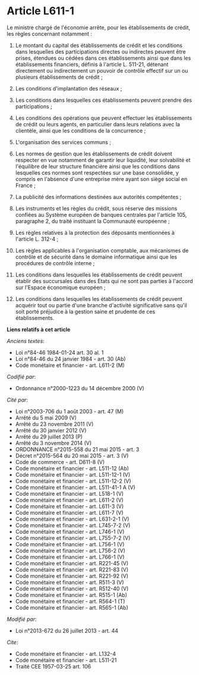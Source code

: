 # Article L611-1

Le ministre chargé de l'économie arrête, pour les établissements de crédit, les règles concernant notamment : 

1. Le montant du capital des établissements de crédit et les conditions dans lesquelles des participations directes ou
indirectes peuvent être prises, étendues ou cédées dans ces établissements ainsi que dans les établissements financiers,
définis à l'article L. 511-21, détenant directement ou indirectement un pouvoir de contrôle effectif sur un ou plusieurs
établissements de crédit ; 

2. Les conditions d'implantation des réseaux ; 

3. Les conditions dans lesquelles ces établissements peuvent prendre des participations ; 

4. Les conditions des opérations que peuvent effectuer les établissements de crédit ou leurs agents, en particulier dans
leurs relations avec la clientèle, ainsi que les conditions de la concurrence ; 

5. L'organisation des services communs ; 

6. Les normes de gestion que les établissements de crédit doivent respecter en vue notamment de garantir leur liquidité, leur
solvabilité et l'équilibre de leur structure financière ainsi que les conditions dans lesquelles ces normes sont respectées
sur une base consolidée, y compris en l'absence d'une entreprise mère ayant son siège social en France ; 

7. La publicité des informations destinées aux autorités compétentes ; 

8. Les instruments et les règles du crédit, sous réserve des missions confiées au Système européen de banques centrales par
l'article 105, paragraphe 2, du traité instituant la Communauté européenne ; 

9. Les règles relatives à la protection des déposants mentionnées à l'article L. 312-4 ; 

10. Les règles applicables à l'organisation comptable, aux mécanismes de contrôle et de sécurité dans le domaine informatique
ainsi que les procédures de contrôle interne ;

11. Les conditions dans lesquelles les établissements de crédit peuvent établir des succursales dans des Etats qui ne sont
pas parties à l'accord sur l'Espace économique européen ;

12. Les conditions dans lesquelles les établissements de crédit peuvent acquérir tout ou partie d'une branche d'activité
significative sans qu'il soit porté préjudice à la gestion saine et prudente de ces établissements.

**Liens relatifs à cet article**

_Anciens textes_:

  - Loi n°84-46 1984-01-24 art. 30 al. 1
  - Loi n°84-46 du 24 janvier 1984 - art. 30 (Ab)
  - Code monétaire et financier - art. L611-2 (M)

_Codifié par_:

  - Ordonnance n°2000-1223 du 14 décembre 2000 (V)

_Cité par_:

  - Loi n°2003-706 du 1 août 2003 - art. 47 (M)
  - Arrêté du 5 mai 2009 (V)
  - Arrêté du 23 novembre 2011 (V)
  - Arrêté du 30 janvier 2012 (V)
  - Arrêté du 29 juillet 2013 (P)
  - Arrêté du 3 novembre 2014 (V)
  - ORDONNANCE n°2015-558 du 21 mai 2015 - art. 3
  - Décret n°2015-564 du 20 mai 2015 - art. 3 (V)
  - Code de commerce - art. D611-8 (V)
  - Code monétaire et financier - art. L511-12 (Ab)
  - Code monétaire et financier - art. L511-12-1 (V)
  - Code monétaire et financier - art. L511-12-2 (V)
  - Code monétaire et financier - art. L511-41-1 A (V)
  - Code monétaire et financier - art. L518-1 (V)
  - Code monétaire et financier - art. L611-2 (V)
  - Code monétaire et financier - art. L611-3 (V)
  - Code monétaire et financier - art. L611-7 (V)
  - Code monétaire et financier - art. L631-2-1 (V)
  - Code monétaire et financier - art. L745-7-2 (V)
  - Code monétaire et financier - art. L746-1 (V)
  - Code monétaire et financier - art. L755-7-2 (V)
  - Code monétaire et financier - art. L756-1 (V)
  - Code monétaire et financier - art. L756-2 (V)
  - Code monétaire et financier - art. L766-1 (V)
  - Code monétaire et financier - art. R221-45 (V)
  - Code monétaire et financier - art. R221-83 (V)
  - Code monétaire et financier - art. R221-92 (V)
  - Code monétaire et financier - art. R511-3 (V)
  - Code monétaire et financier - art. R512-40 (V)
  - Code monétaire et financier - art. R515-1 (Ab)
  - Code monétaire et financier - art. R564-1 (T)
  - Code monétaire et financier - art. R565-1 (Ab)

_Modifié par_:

  - Loi n°2013-672 du 26 juillet 2013 - art. 44

_Cite_:

  - Code monétaire et financier - art. L132-4
  - Code monétaire et financier - art. L511-21
  - Traité CEE 1957-03-25 art. 106
